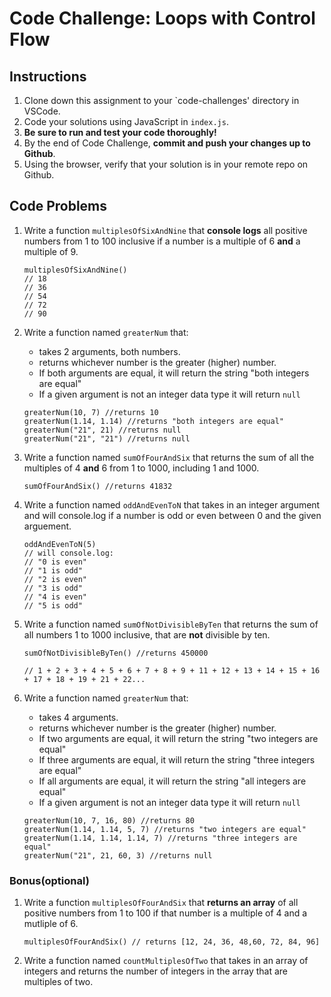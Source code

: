 # Code Challenge: Loops with Control Flow

## Instructions

1. Clone down this assignment to your `code-challenges' directory in VSCode.
2. Code your solutions using JavaScript in `index.js`.
3. **Be sure to run and test your code thoroughly!**
4. By the end of Code Challenge, **commit and push your changes up to Github**.
5. Using the browser, verify that your solution is in your remote repo on Github.

## Code Problems

1. Write a function `multiplesOfSixAndNine` that **console logs** all positive numbers from 1 to 100 inclusive if a number is a multiple of 6 **and** a multiple of 9.

   ```
   multiplesOfSixAndNine()
   // 18
   // 36
   // 54
   // 72
   // 90
   ```

2. Write a function named `greaterNum` that:

   - takes 2 arguments, both numbers.
   - returns whichever number is the greater (higher) number.
   - If both arguments are equal, it will return the string "both integers are equal"
   - If a given argument is not an integer data type it will return `null`

   ```
   greaterNum(10, 7) //returns 10
   greaterNum(1.14, 1.14) //returns "both integers are equal"
   greaterNum("21", 21) //returns null
   greaterNum("21", "21") //returns null

   ```

3. Write a function named `sumOfFourAndSix` that returns the sum of all the multiples of 4 **and** 6 from 1 to 1000, including 1 and 1000.

   ```
   sumOfFourAndSix() //returns 41832
   ```

4. Write a function named `oddAndEvenToN` that takes in an integer argument and will console.log if a number is odd or even between 0 and the given arguement.

   ```
   oddAndEvenToN(5)
   // will console.log:
   // "0 is even"
   // "1 is odd"
   // "2 is even"
   // "3 is odd"
   // "4 is even"
   // "5 is odd"

   ```

5. Write a function named `sumOfNotDivisibleByTen` that returns the sum of all numbers 1 to 1000 inclusive, that are **not** divisible by ten.

   ```
   sumOfNotDivisibleByTen() //returns 450000

   // 1 + 2 + 3 + 4 + 5 + 6 + 7 + 8 + 9 + 11 + 12 + 13 + 14 + 15 + 16 + 17 + 18 + 19 + 21 + 22...

   ```

6. Write a function named `greaterNum` that:

   - takes 4 arguments.
   - returns whichever number is the greater (higher) number.
   - If two arguments are equal, it will return the string "two integers are equal"
   - If three arguments are equal, it will return the string "three integers are equal"
   - If all arguments are equal, it will return the string "all integers are equal"
   - If a given argument is not an integer data type it will return `null`

   ```
   greaterNum(10, 7, 16, 80) //returns 80
   greaterNum(1.14, 1.14, 5, 7) //returns "two integers are equal"
   greaterNum(1.14, 1.14, 1.14, 7) //returns "three integers are equal"
   greaterNum("21", 21, 60, 3) //returns null

   ```

### Bonus(optional)

1. Write a function `multiplesOfFourAndSix` that **returns an array** of all positive numbers from 1 to 100 if that number is a multiple of 4 and a mutliple of 6.

   ```
   multiplesOfFourAndSix() // returns [12, 24, 36, 48,60, 72, 84, 96]

   ```

2. Write a function named `countMultiplesOfTwo` that takes in an array of integers and returns the number of integers in the array that are multiples of two.
